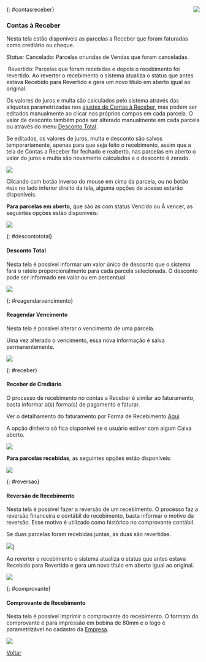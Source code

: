 <a href="http://docs.continentenuvem.com.br/dicas.html#dicas"><img align="right" src="http://docs.continentenuvem.com.br/images/dicas.jpg"></a>



{: #contasreceber}

### Contas à Receber

Nesta tela estão disponíveis as parcelas a Receber que foram faturadas como crediário ou cheque.

*Status:* Cancelado: Parcelas oriundas de Vendas que foram canceladas.

​             Revertido: Parcelas que foram recebidas e depois o recebimento foi revertido. Ao reverter o recebimento o sistema atualiza o status que antes estava Recebido para Revertido e gera um novo título em aberto igual ao original.

Os valores de juros e multa são calculados pelo sistema através das alíquotas parametrizadas nos [ajustes de Contas à Receber](sistema_ajustes_contas_receber.md#contasreceber), mas podem ser editados manualmente  ao clicar nos próprios campos em cada parcela. O valor de desconto também pode ser alterado manualmente em cada parcela ou através do menu [Desconto Total](financeiro_contas_receber.md#descontototal).

Se editados, os valores de juros, multa e desconto são salvos temporariamente, apenas para que seja feito o recebimento, assim que a tela de Contas a Receber for fechado e reaberto, nas parcelas em aberto o valor do juros e multa são novamente calculados  e o desconto é zerado.

![](images/financeiro_contas_receber_descontolinha.jpg)



Clicando com botão inverso do mouse em cima da parcela,  ou no botão `Mais` no lado inferior direito da tela, alguma opções de acesso estarão disponíveis.

**Para parcelas em aberto,** que são as com status Vencido ou À vencer, as seguintes opções estão disponíveis:

![](images/financeiro_contas_receber.jpg)



{: #descontototal}

#### Desconto Total

Nesta tela é possível informar um valor único de desconto que o sistema fará o rateio proporcionalmente para cada parcela selecionada. O desconto pode ser informado em valor ou em percentual.

![](images/financeiro_contas_receber_descontototal.jpg)



{: #reagendarvencimento}

#### Reagendar Vencimento


Nesta tela  é possível alterar o vencimento de uma parcela.

Uma vez alterado o vencimento, essa nova informação é salva permanentemente.



![](images/financeiro_contas_receber_reagendar.jpg)



{: #receber}

#### Receber de Crediário

O processo de recebimento no contas a Receber é similar ao faturamento, basta informar a(s) forma(s) de pagamento e faturar. 

Ver o detalhamento do faturamento por Forma de Recebimento [Aqui](venda.md#formasrecebimento).

A opção dinheiro só fica disponível se o usuário estiver com algum Caixa aberto.

![](images/financeiro_contas_receber_receber.jpg)





**Para parcelas recebidas**, as seguintes opções estão disponíveis:

![](images/financeiro_contas_receber_recebido.jpg)



{: #reversao}

#### Reversão de Recebimento

Nesta tela  é possível fazer a reversão de um recebimento. O processo faz a reversão financeira e contábil do recebimento, basta informar o motivo da reversão. Esse motivo é utilizado como histórico no comprovante contábil.

Se duas parcelas foram recebidas juntas, as duas são revertidas.

![](images/financeiro_contas_receber_reversao.jpg)]



Ao reverter o recebimento o sistema atualiza o status que antes estava Recebido para Revertido e gera um novo título em aberto igual ao original.

![](images/financeiro_contas_receber_revertido.jpg)



{: #comprovante}

#### Comprovante de Recebimento

Nesta tela  é possível imprimir o comprovante do recebimento. O formato do comprovante é para impressão em bobina de 80mm e o logo é parametrizável no cadastro da [Empresa](administracao_empresa.md#logo).

![](images/financeiro_contas_receber_comprovante.jpg)





[Voltar](financeiro.md#financeirocontasreceber)

